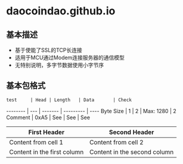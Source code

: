 # daocoindao.github.io
## 基本描述
* 基于使能了SSL的TCP长连接
* 适用于MCU通过Modem连接服务器的通信模型
* 无特别说明，多字节数据使用小字节序

## 基本包格式

    test     | Head | Length   | Data       | Check
-------- | --- | ------- | --------- | ----
Byte Size | 1    | 2        | Max: 1280  | 2
Comment   | 0xA5 | See | See    | See 





First Header | Second Header
------------ | -------------
Content from cell 1 | Content from cell 2
Content in the first column | Content in the second column
